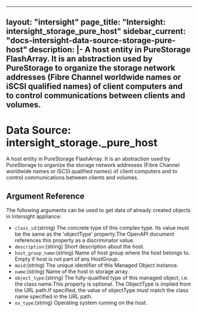
---
layout: "intersight"
page_title: "Intersight: intersight_storage_pure_host"
sidebar_current: "docs-intersight-data-source-storage-pure-host"
description: |-
A host entity in PureStorage FlashArray. It is an abstraction used by PureStorage to organize the storage network addresses (Fibre Channel worldwide names or iSCSI qualified names) of client computers and to control communications between clients and volumes.
---

# Data Source: intersight_storage._pure_host
A host entity in PureStorage FlashArray. It is an abstraction used by PureStorage to organize the storage network addresses (Fibre Channel worldwide names or iSCSI qualified names) of client computers and to control communications between clients and volumes.
## Argument Reference
The following arguments can be used to get data of already created objects in Intersight appliance:
* `class_id`:(string) The concrete type of this complex type. Its value must be the same as the 'objectType' property.The OpenAPI document references this property as a discriminator value. 
* `description`:(string) Short description about the host. 
* `host_group_name`:(string) Name of host group where the host belongs to. Empty if host is not part of any HostGroup. 
* `moid`:(string) The unique identifier of this Managed Object instance. 
* `name`:(string) Name of the host in storage array. 
* `object_type`:(string) The fully-qualified type of this managed object, i.e. the class name.This property is optional. The ObjectType is implied from the URL path.If specified, the value of objectType must match the class name specified in the URL path. 
* `os_type`:(string) Operating system running on the host. 
